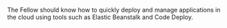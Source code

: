 The Fellow should know how to quickly deploy and manage applications in the cloud using tools such as Elastic Beanstalk and Code Deploy.